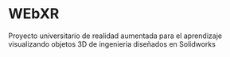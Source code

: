 # WEbXR
Proyecto universitario de realidad aumentada para el aprendizaje visualizando objetos 3D de ingenieria diseñados en Solidworks
